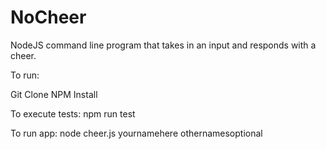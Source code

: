 # NoCheer
NodeJS command line program that takes in an input and responds with a cheer.

To run:

Git Clone
NPM Install

To execute tests:
 npm run test

To run app:
node cheer.js yournamehere othernamesoptional

